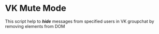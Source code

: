 #  VK Mute Mode

This script help to _**hide**_ messages from specified users in VK groupchat by removing elements from DOM
